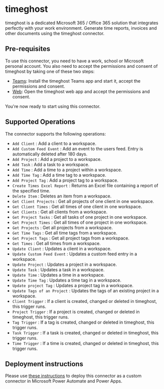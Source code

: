 # timeghost

timeghost is a dedicated Microsoft 365 / Office 365 solution that integrates perfectly with your work environment. Generate time reports, invoices and other documents using the timeghost connector.

## Pre-requisites

To use this connector, you need to have a work, school or Microsoft personal account. You also need to accept the permissions and consent of timeghost by taking one of these two steps:

- [Teams](https://teams.microsoft.com/): Install the timeghost Teams app and start it, accept the permissions and consent.
- [Web](http://web.timeghost.io/): Open the timeghost web app and accept the permissions and consent.

You're now ready to start using this connector.

## Supported Operations

The connector supports the following operations:

- `Add Client` : Add a client to a workspace.
- `Add Custom Feed Event` : Add an event to the users feed. Entry is automatically deleted after 180 days.
- `Add Project` : Add a project to a workspace.
- `Add Task` : Add a task to a workspace.
- `Add Time` : Add a time to a project within a workspace.
- `Add Time Tag` : Add a time tag to a workspace.
- `Add Project Tag` : Add a project tag to a workspace.
- `Create Times Excel Report` : Returns an Excel file containing a report of the specified time.
- `Delete Item` : Deletes an item from a workspace.
- `Get Client Projects` : Get all projects of one client in one workspace.
- `Get Client Times` : Get all times of one client in one workspace.
- `Get Clients` : Get all clients from a workspace.
- `Get Project Tasks` : Get all tasks of one project in one workspace.
- `Get Project Times` : Get all times of one project in one workspace.
- `Get Projects` : Get all projects from a workspace.
- `Get Time Tags` : Get all time tags from a workspace.
- `Get Project Tags` : Get all project tags from a workspace.
- `Get Times` : Get all times from a workspace.
- `Update Client` : Updates a client in a workspace.
- `Update Custom Feed Event` : Updates a custom feed entry in a workspace.
- `Update Project` : Updates a project in a workspace.
- `Update Task` : Updates a task in a workspace.
- `Update Time` : Updates a time in a workspace.
- `Update Time Tag` : Updates a time tag in a workspace.
- `Update project Tag` : Updates a project tag in a workspace.
- `Update Tags of an Project` : Updates the tags of an existing project in a workspace.
- `Client Trigger` : If a client is created, changed or deleted in timeghost, this trigger runs.
- `Project Trigger` : If a project is created, changed or deleted in timeghost, this trigger runs.
- `Tag Trigger` : If a tag is created, changed or deleted in timeghost, this trigger runs.
- `Task Trigger` : If a task is created, changed or deleted in timeghost, this trigger runs.
- `Time Trigger` : If a time is created, changed or deleted in timeghost, this trigger runs.

## Deployment instructions

Please use [these instructions](https://docs.microsoft.com/en-us/connectors/custom-connectors/paconn-cli) to deploy this connector as a custom connector in Microsoft Power Automate and Power Apps.
